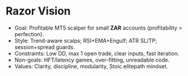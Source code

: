 # Razor Vision
- Goal: Profitable MT5 scalper for small **ZAR** accounts (profitability > perfection).
- Style: Trend-aware scalps; RSI+EMA+Engulf; ATR SL/TP; session+spread guards.
- Constraints: Low DD, max 1 open trade, clear inputs, fast iteration.
- Non-goals: HFT/latency games, over-fitting, unreadable code.
- Values: Clarity, discipline, modularity, Stoic.elitepath mindset.
